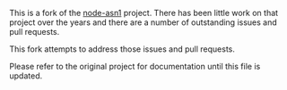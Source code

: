 
This is a fork of the [node-asn1][node-asn1] project.  There has been little
work on that project over the years and there are a number of outstanding
issues and pull requests.

This fork attempts to address those issues and pull requests.

Please refer to the original project for documentation until this file is
updated.

[node-asn1]: https://github.com/mcavage/node-asn1


